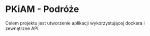 # PKiAM - Podróże
Celem projektu jest utworzenie aplikacji wykorzystującej dockera i zewnętrzne API.
